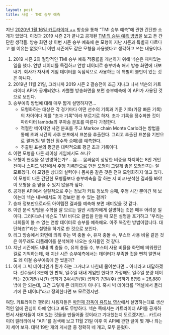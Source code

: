 ```yaml
---
layout: post
title: 사설 - TMI 승부 예측
---
```


지난 [2020년 1월 16일 카트라이더 ++](https://youtu.be/Pb8ZGYBxCEI?t=9753) 방송을 통해 “TMI 승부 예측”에 관한 간단한 소개가 있었다. 이것과 2019 시즌 2가 끝나고 공개된 [TMI의 승부 예측 방법](https://tmi.nexon.com/kart/lab/19)을 보고 든 간단한 생각들. 방송 화면 상 이번 시즌 승부 예측에 쓴 모형이 지난 시즌과 특별히 다르다고 볼 이유는 없었으니 이번 시즌에도 같은 모형을 사용했다고 생각하고 쓰는 내용이다. 

1. 2019 시즌 2의 절망적인 TMI 승부 예측 적중률을 개선하기 위해 넥슨은 재미있는 일을 했다. 연방 데이터를 독점하고 연방 데이터로 승부예측 해서 방송 화면에 내보내기. 회사가 자사의 게임 데이터를 독점적으로 사용하는 데 특별히 불만이 있는 것은 아니다.
2. 2019년 11월 21일, 그러니까 2019 시즌 2 결승전이 조금 지나고 나서 넥슨의 카트라이더 API가 공개되었다. 카쁠쁠 방송화면을 보면 승부예측에 이 API가 사용된 것으로 보인다.
3. 승부예측 방법에 대해 매우 짧게 설명하자면...
    - 모형화하는 대상은 각 경기마다 어떤 선수의 기록과 기준 기록(가장 빠른 기록)의 차이이다 이를 "초과 기록"이라 부르기로 하자. 초과 기록을 정수화한 것이 파라미터 lambda의 푸아송 분포를 따른다 가정한다. 
    - 적절한 베이지안 사전 분포를 주고 Markov chain Monte Carlo라는 방법을 통해 초과 시간의 사후 분포에서 표본을 추출한다. 그리고 추출된 표본을 기반으로 결과(팀 별 합산 점수와 승패)를 예측한다. 
    - 추출된 표본의 평균은 대략적으로 평균 초과 기록이다.
4. 이런 모형을 다른 레이싱 게임에서도 쓰나?
5. 모형이 현실을 잘 반영하는가? ...음.... 몸싸움이 상당한 비중을 차지하는 8인 개인전이나 스피드 팀전에서 주행 기록만으로 만든 모형이 그렇게 좋은 모형인지는 잘 모르겠다. 이 모형은 상대의 실력이나 몸싸움 같은 것은 전혀 모형화하지 않고 있다. 이 모형이 다른 간단한 모형들보다 승부예측을 잘 하는 지 비교/분석한 결과를 봐야 이 모형을 좀 믿을 수 있지 않을까 싶다.
6. 공개된 API에서 실질적으로 주는 정보가 카트 정보와 승패, 주행 시간 뿐이긴 해 보이는데 넥슨 내부에서도 이 정보만 볼 수 있는 걸까?
7. 승패 정보만으로라도 아이템전 결과를 예측해 보면 재미있을 것 같다.
8. 이런 분석 방법을 수학을 잘 모르는 일반 시청자에게 설명하는 것은 매우 어려운 일이다. 그러다보니 넥슨도 TMI 비디오 클립을 만들 때 모든 설명을 포기하고 "우리는 너희들이 볼 수 없는 연방 데이터로 승부를 예측해요. 아주 복잡한 방법이랍니다. 대단하죠?"라는 설명을 하기로 한 것으로 보인다.
9. 리그 방송에서 화면에 띄워 주는 벽 충돌 수, 유저 충돌 수, 부스터 사용 비율 같은 것은 아무래도 리플레이를 분석해야 나오는 숫자들인 것 같다.
10. 지난 시즌에도 내내 벽 충돌 수, 유저 충돌 수, 부스터 사용 비율을 화면에 띄워줬던 걸로 기억하는데, 왜 지난 시즌 승부예측에서는 데이터가 부족한 것을 뻔히 알면서도 왜 이걸 승부예측에 안 썼을까?
11. 이게 그 빅 데이터인가 뭔가 하는 그거냐고 나한테 물어본다면... 아니라고 대답하겠다. 선수들이 3분에 한 판씩, 일주일 내내 게임만 한다고 가정해도 일주일 분량 데이터는 20(게임/시간) 곱하기 24(시간/일) 곱하기 7(일/주) 곱하기 8(명) = 26,880밖에 안 되는데, 그건 그렇게 큰 데이터가 아니다. 혹시 빅 데이터를 “엑셀에서 돌리기에 큰 데이터”라고 정의한다면 또 모르겠지만.

여담. 카트라이더 갤러리 사용자들은 [박인재 감독이 유튜브 영상](https://youtu.be/1zCzVqNs2J4?t=343)에서 설명하는대로 생산적인 일에 관심이 아예 없다고 봐도 무방하다. 
넥슨 쪽에서는 카트라이더 API를 공개하면서 사용자들이 재미있는 것들을 만들어줄 것이라고 기대했는지 모르겠지만... 
카트라이더 갤러리에서 “API”를 검색해 보고 11월 21일 이후 이 API에 관한 글이 몇 개나 되는 지 세어 보자. 대략 19만 개의 게시글 중 정확히 네 개고, 모두 묻혔다.
